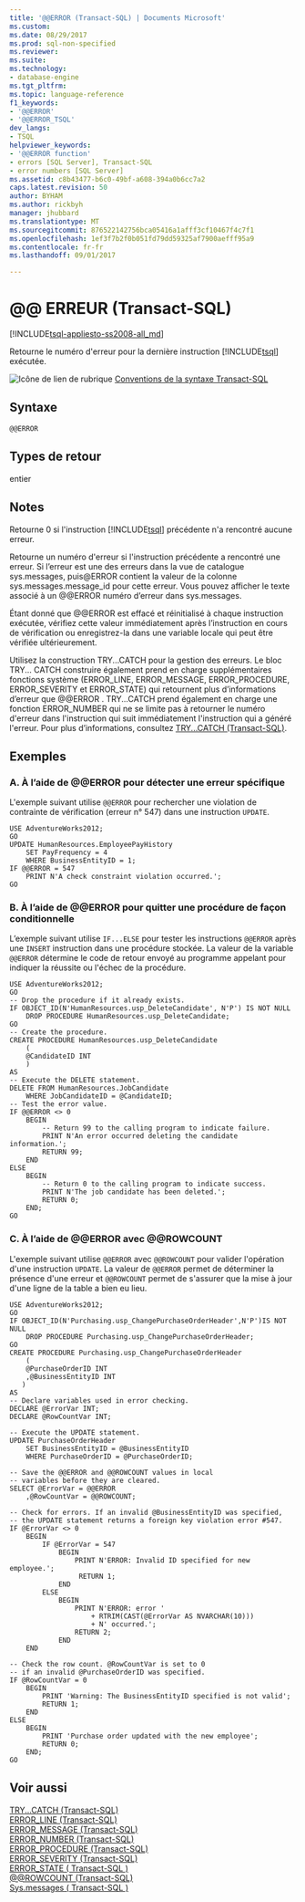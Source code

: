 ```yaml
---
title: '@@ERROR (Transact-SQL) | Documents Microsoft'
ms.custom: 
ms.date: 08/29/2017
ms.prod: sql-non-specified
ms.reviewer: 
ms.suite: 
ms.technology:
- database-engine
ms.tgt_pltfrm: 
ms.topic: language-reference
f1_keywords:
- '@@ERROR'
- '@@ERROR_TSQL'
dev_langs:
- TSQL
helpviewer_keywords:
- '@@ERROR function'
- errors [SQL Server], Transact-SQL
- error numbers [SQL Server]
ms.assetid: c8b43477-b6c0-49bf-a608-394a0b6cc7a2
caps.latest.revision: 50
author: BYHAM
ms.author: rickbyh
manager: jhubbard
ms.translationtype: MT
ms.sourcegitcommit: 876522142756bca05416a1afff3cf10467f4c7f1
ms.openlocfilehash: 1ef3f7b2f0b051fd79dd59325af7900aefff95a9
ms.contentlocale: fr-fr
ms.lasthandoff: 09/01/2017

---
```

# <a name="x40x40error-transact-sql"></a>&#x40;&#x40; ERREUR (Transact-SQL)
[!INCLUDE[tsql-appliesto-ss2008-all_md](../../includes/tsql-appliesto-ss2008-all-md.md)]

  Retourne le numéro d'erreur pour la dernière instruction [!INCLUDE[tsql](../../includes/tsql-md.md)] exécutée.  
  
 ![Icône de lien de rubrique](../../database-engine/configure-windows/media/topic-link.gif "Icône lien de rubrique") [Conventions de la syntaxe Transact-SQL](../../t-sql/language-elements/transact-sql-syntax-conventions-transact-sql.md)  
  
## <a name="syntax"></a>Syntaxe  
  
```  
@@ERROR  
```  
  
## <a name="return-types"></a>Types de retour  
 entier  
  
## <a name="remarks"></a>Notes  
 Retourne 0 si l'instruction [!INCLUDE[tsql](../../includes/tsql-md.md)] précédente n'a rencontré aucune erreur.  
  
 Retourne un numéro d'erreur si l'instruction précédente a rencontré une erreur. Si l’erreur est une des erreurs dans la vue de catalogue sys.messages, puis@ERROR contient la valeur de la colonne sys.messages.message_id pour cette erreur. Vous pouvez afficher le texte associé à un @@ERROR numéro d’erreur dans sys.messages.  
  
 Étant donné que @@ERROR est effacé et réinitialisé à chaque instruction exécutée, vérifiez cette valeur immédiatement après l’instruction en cours de vérification ou enregistrez-la dans une variable locale qui peut être vérifiée ultérieurement.  
  
 Utilisez la construction TRY...CATCH pour la gestion des erreurs. Le bloc TRY... CATCH construire également prend en charge supplémentaires fonctions système (ERROR_LINE, ERROR_MESSAGE, ERROR_PROCEDURE, ERROR_SEVERITY et ERROR_STATE) qui retournent plus d’informations d’erreur que @@ERROR . TRY...CATCH prend également en charge une fonction ERROR_NUMBER qui ne se limite pas à retourner le numéro d'erreur dans l'instruction qui suit immédiatement l'instruction qui a généré l'erreur. Pour plus d’informations, consultez [TRY...CATCH &#40;Transact-SQL&#41;](../../t-sql/language-elements/try-catch-transact-sql.md).  
  
## <a name="examples"></a>Exemples  
  
### <a name="a-using-error-to-detect-a-specific-error"></a>A. À l’aide de @@ERROR pour détecter une erreur spécifique  
 L'exemple suivant utilise `@@ERROR` pour rechercher une violation de contrainte de vérification (erreur n° 547) dans une instruction `UPDATE`.  
  
```  
USE AdventureWorks2012;  
GO  
UPDATE HumanResources.EmployeePayHistory  
    SET PayFrequency = 4  
    WHERE BusinessEntityID = 1;  
IF @@ERROR = 547  
    PRINT N'A check constraint violation occurred.';  
GO  
```  
  
### <a name="b-using-error-to-conditionally-exit-a-procedure"></a>B. À l’aide de @@ERROR pour quitter une procédure de façon conditionnelle  
 L’exemple suivant utilise `IF...ELSE` pour tester les instructions `@@ERROR` après une `INSERT` instruction dans une procédure stockée. La valeur de la variable `@@ERROR` détermine le code de retour envoyé au programme appelant pour indiquer la réussite ou l'échec de la procédure.  
  
```  
USE AdventureWorks2012;  
GO  
-- Drop the procedure if it already exists.  
IF OBJECT_ID(N'HumanResources.usp_DeleteCandidate', N'P') IS NOT NULL  
    DROP PROCEDURE HumanResources.usp_DeleteCandidate;  
GO  
-- Create the procedure.  
CREATE PROCEDURE HumanResources.usp_DeleteCandidate   
    (  
    @CandidateID INT  
    )  
AS  
-- Execute the DELETE statement.  
DELETE FROM HumanResources.JobCandidate  
    WHERE JobCandidateID = @CandidateID;  
-- Test the error value.  
IF @@ERROR <> 0   
    BEGIN  
        -- Return 99 to the calling program to indicate failure.  
        PRINT N'An error occurred deleting the candidate information.';  
        RETURN 99;  
    END  
ELSE  
    BEGIN  
        -- Return 0 to the calling program to indicate success.  
        PRINT N'The job candidate has been deleted.';  
        RETURN 0;  
    END;  
GO  
```  
  
### <a name="c-using-error-with-rowcount"></a>C. À l’aide de @@ERROR avec @@ROWCOUNT   
 L'exemple suivant utilise `@@ERROR` avec `@@ROWCOUNT` pour valider l'opération d'une instruction `UPDATE`. La valeur de `@@ERROR` permet de déterminer la présence d'une erreur et `@@ROWCOUNT` permet de s'assurer que la mise à jour d'une ligne de la table a bien eu lieu.  
  
```  
USE AdventureWorks2012;  
GO  
IF OBJECT_ID(N'Purchasing.usp_ChangePurchaseOrderHeader',N'P')IS NOT NULL  
    DROP PROCEDURE Purchasing.usp_ChangePurchaseOrderHeader;  
GO  
CREATE PROCEDURE Purchasing.usp_ChangePurchaseOrderHeader  
    (  
    @PurchaseOrderID INT  
    ,@BusinessEntityID INT  
   )  
AS  
-- Declare variables used in error checking.  
DECLARE @ErrorVar INT;  
DECLARE @RowCountVar INT;  
  
-- Execute the UPDATE statement.  
UPDATE PurchaseOrderHeader   
    SET BusinessEntityID = @BusinessEntityID   
    WHERE PurchaseOrderID = @PurchaseOrderID;  
  
-- Save the @@ERROR and @@ROWCOUNT values in local   
-- variables before they are cleared.  
SELECT @ErrorVar = @@ERROR  
    ,@RowCountVar = @@ROWCOUNT;  
  
-- Check for errors. If an invalid @BusinessEntityID was specified,  
-- the UPDATE statement returns a foreign key violation error #547.  
IF @ErrorVar <> 0  
    BEGIN  
        IF @ErrorVar = 547  
            BEGIN  
                PRINT N'ERROR: Invalid ID specified for new employee.';  
                 RETURN 1;  
            END  
        ELSE  
            BEGIN  
                PRINT N'ERROR: error '  
                    + RTRIM(CAST(@ErrorVar AS NVARCHAR(10)))  
                    + N' occurred.';  
                RETURN 2;  
            END  
    END  
  
-- Check the row count. @RowCountVar is set to 0   
-- if an invalid @PurchaseOrderID was specified.  
IF @RowCountVar = 0  
    BEGIN  
        PRINT 'Warning: The BusinessEntityID specified is not valid';  
        RETURN 1;  
    END  
ELSE  
    BEGIN  
        PRINT 'Purchase order updated with the new employee';  
        RETURN 0;  
    END;  
GO  
```  

  
## <a name="see-also"></a>Voir aussi  
 [TRY...CATCH &#40;Transact-SQL&#41;](../../t-sql/language-elements/try-catch-transact-sql.md)   
 [ERROR_LINE &#40;Transact-SQL&#41;](../../t-sql/functions/error-line-transact-sql.md)   
 [ERROR_MESSAGE &#40;Transact-SQL&#41;](../../t-sql/functions/error-message-transact-sql.md)   
 [ERROR_NUMBER &#40;Transact-SQL&#41;](../../t-sql/functions/error-number-transact-sql.md)   
 [ERROR_PROCEDURE &#40;Transact-SQL&#41;](../../t-sql/functions/error-procedure-transact-sql.md)   
 [ERROR_SEVERITY &#40;Transact-SQL&#41;](../../t-sql/functions/error-severity-transact-sql.md)   
 [ERROR_STATE &#40; Transact-SQL &#41;](../../t-sql/functions/error-state-transact-sql.md)   
 [@@ROWCOUNT &#40;Transact-SQL&#41;](../../t-sql/functions/rowcount-transact-sql.md)   
 [Sys.messages &#40; Transact-SQL &#41;](../../relational-databases/system-catalog-views/messages-for-errors-catalog-views-sys-messages.md)  
  
  


